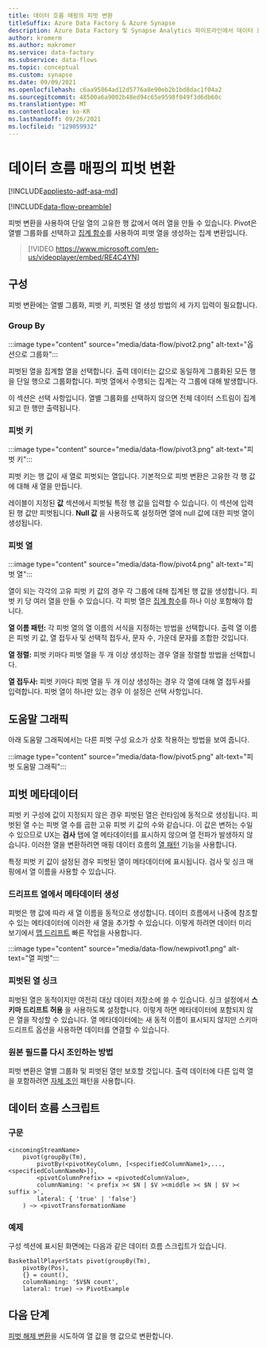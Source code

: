 ```yaml
---
title: 데이터 흐름 매핑의 피벗 변환
titleSuffix: Azure Data Factory & Azure Synapse
description: Azure Data Factory 및 Synapse Analytics 파이프라인에서 데이터 흐름 피벗 변환 매핑을 사용 하 여 행에서 열로 데이터를 피벗 합니다.
author: kromerm
ms.author: makromer
ms.service: data-factory
ms.subservice: data-flows
ms.topic: conceptual
ms.custom: synapse
ms.date: 09/09/2021
ms.openlocfilehash: c6aa95864ad12d5776a8e90eb2b1bd8dac1f04a2
ms.sourcegitcommit: 48500a6a9002b48ed94c65e9598f049f3d6db60c
ms.translationtype: MT
ms.contentlocale: ko-KR
ms.lasthandoff: 09/26/2021
ms.locfileid: "129059932"
---
```

# <a name="pivot-transformation-in-mapping-data-flow"></a>데이터 흐름 매핑의 피벗 변환

[!INCLUDE[appliesto-adf-asa-md](includes/appliesto-adf-asa-md.md)]

[!INCLUDE[data-flow-preamble](includes/data-flow-preamble.md)]

피벗 변환을 사용하여 단일 열의 고유한 행 값에서 여러 열을 만들 수 있습니다. Pivot은 열별 그룹화를 선택하고 [집계 함수](data-flow-expression-functions.md#aggregate-functions)를 사용하여 피벗 열을 생성하는 집계 변환입니다.

> [!VIDEO https://www.microsoft.com/en-us/videoplayer/embed/RE4C4YN]

## <a name="configuration"></a>구성

피벗 변환에는 열별 그룹화, 피벗 키, 피벗된 열 생성 방법의 세 가지 입력이 필요합니다.

### <a name="group-by"></a>Group By

:::image type="content" source="media/data-flow/pivot2.png" alt-text="옵션으로 그룹화":::

피벗된 열을 집계할 열을 선택합니다. 출력 데이터는 값으로 동일하게 그룹화된 모든 행을 단일 행으로 그룹화합니다. 피벗 열에서 수행되는 집계는 각 그룹에 대해 발생합니다.

이 섹션은 선택 사항입니다. 열별 그룹화를 선택하지 않으면 전체 데이터 스트림이 집계되고 한 행만 출력됩니다.

### <a name="pivot-key"></a>피벗 키

:::image type="content" source="media/data-flow/pivot3.png" alt-text="피벗 키":::

피벗 키는 행 값이 새 열로 피벗되는 열입니다. 기본적으로 피벗 변환은 고유한 각 행 값에 대해 새 열을 만듭니다.

레이블이 지정된 **값** 섹션에서 피벗될 특정 행 값을 입력할 수 있습니다. 이 섹션에 입력된 행 값만 피벗됩니다. **Null 값** 을 사용하도록 설정하면 열에 null 값에 대한 피벗 열이 생성됩니다.

### <a name="pivoted-columns"></a>피벗 열

:::image type="content" source="media/data-flow/pivot4.png" alt-text="피벗 열":::

열이 되는 각각의 고유 피벗 키 값의 경우 각 그룹에 대해 집계된 행 값을 생성합니다. 피벗 키 당 여러 열을 만들 수 있습니다. 각 피벗 열은 [집계 함수](data-flow-expression-functions.md#aggregate-functions)를 하나 이상 포함해야 합니다.

**열 이름 패턴:** 각 피벗 열의 열 이름의 서식을 지정하는 방법을 선택합니다. 출력 열 이름은 피벗 키 값, 열 접두사 및 선택적 접두사, 문자 수, 가운데 문자를 조합한 것입니다. 

**열 정렬:** 피벗 키마다 피벗 열을 두 개 이상 생성하는 경우 열을 정렬할 방법을 선택합니다. 

**열 접두사:** 피벗 키마다 피벗 열을 두 개 이상 생성하는 경우 각 열에 대해 열 접두사를 입력합니다. 피벗 열이 하나만 있는 경우 이 설정은 선택 사항입니다.

## <a name="help-graphic"></a>도움말 그래픽

아래 도움말 그래픽에서는 다른 피벗 구성 요소가 상호 작용하는 방법을 보여 줍니다.

:::image type="content" source="media/data-flow/pivot5.png" alt-text="피벗 도움말 그래픽":::

## <a name="pivot-metadata"></a>피벗 메타데이터

피벗 키 구성에 값이 지정되지 않은 경우 피벗된 열은 런타임에 동적으로 생성됩니다. 피벗된 열 수는 피벗 열 수를 곱한 고유 피벗 키 값의 수와 같습니다. 이 값은 변하는 수일 수 있으므로 UX는 **검사** 탭에 열 메타데이터를 표시하지 않으며 열 전파가 발생하지 않습니다. 이러한 열을 변환하려면 매핑 데이터 흐름의 [열 패턴](concepts-data-flow-column-pattern.md) 기능을 사용합니다. 

특정 피벗 키 값이 설정된 경우 피벗된 열이 메타데이터에 표시됩니다. 검사 및 싱크 매핑에서 열 이름을 사용할 수 있습니다.

### <a name="generate-metadata-from-drifted-columns"></a>드리프트 열에서 메타데이터 생성

피벗은 행 값에 따라 새 열 이름을 동적으로 생성합니다. 데이터 흐름에서 나중에 참조할 수 있는 메타데이터에 이러한 새 열을 추가할 수 있습니다. 이렇게 하려면 데이터 미리 보기에서 [맵 드리프트](concepts-data-flow-schema-drift.md#map-drifted-columns-quick-action) 빠른 작업을 사용합니다. 

:::image type="content" source="media/data-flow/newpivot1.png" alt-text="열 피벗":::

### <a name="sinking-pivoted-columns"></a>피벗된 열 싱크

피벗된 열은 동적이지만 여전히 대상 데이터 저장소에 쓸 수 있습니다. 싱크 설정에서 **스키마 드리프트 허용** 을 사용하도록 설정합니다. 이렇게 하면 메타데이터에 포함되지 않은 열을 작성할 수 있습니다. 열 메타데이터에는 새 동적 이름이 표시되지 않지만 스키마 드리프트 옵션을 사용하면 데이터를 연결할 수 있습니다.

### <a name="rejoin-original-fields"></a>원본 필드를 다시 조인하는 방법

피벗 변환은 열별 그룹화 및 피벗된 열만 보호할 것입니다. 출력 데이터에 다른 입력 열을 포함하려면 [자체 조인](data-flow-join.md#self-join) 패턴을 사용합니다.

## <a name="data-flow-script"></a>데이터 흐름 스크립트

### <a name="syntax"></a>구문

```
<incomingStreamName>
    pivot(groupBy(Tm),
        pivotBy(<pivotKeyColumn, [<specifiedColumnName1>,...,<specifiedColumnNameN>]),
        <pivotColumnPrefix> = <pivotedColumnValue>,
        columnNaming: '< prefix >< $N | $V ><middle >< $N | $V >< suffix >',
        lateral: { 'true' | 'false'}
    ) ~> <pivotTransformationName
```
### <a name="example"></a>예제

구성 섹션에 표시된 화면에는 다음과 같은 데이터 흐름 스크립트가 있습니다.

```
BasketballPlayerStats pivot(groupBy(Tm),
    pivotBy(Pos),
    {} = count(),
    columnNaming: '$V$N count',
    lateral: true) ~> PivotExample

```

## <a name="next-steps"></a>다음 단계

[피벗 해제 변환](data-flow-unpivot.md)을 시도하여 열 값을 행 값으로 변환합니다. 
